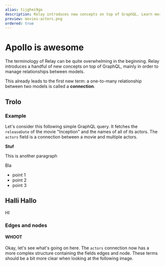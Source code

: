```yaml
---
alias: tijghei9go
description: Relay introduces new concepts on top of GraphQL. Learn more about terms like connections, edges and nodes in Relay and see a pagination example.
preview: movies-actors.png
ordered: true
---
```


# Apollo is awesome

The terminology of Relay can be quite overwhelming in the beginning. Relay introduces a handful of new concepts on top of GraphQL, mainly in order to manage relationships between models.

This already leads to the first new term: a one-to-many relationship between two
models is called a **connection**.

## Trolo

### Example

Let's consider this following simple GraphQL query. It fetches the `releaseDate`
of the movie "Inception" and the names of all of its actors. The `actors` field is
a connection between a movie and multiple actors.

**Stuf**

This is another paragraph

Bla

* point 1
* point 2
* point 3

## Halli Hallo


HI

### Edges and nodes

#### WHOOT

Okay, let's see what's going on here. The `actors` connection now has a more
complex structure containing the fields edges and node. These terms should be a
bit more clear when looking at the following image.
